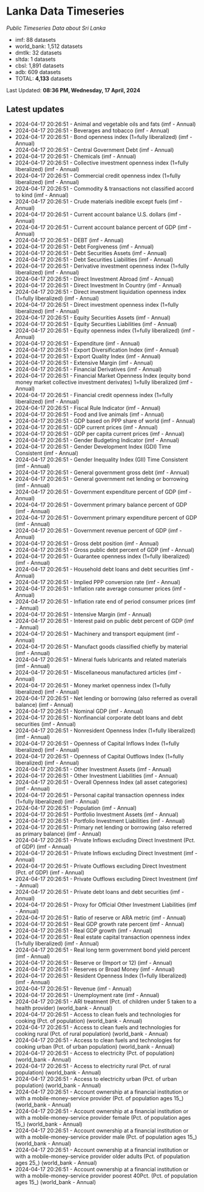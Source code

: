 # Lanka Data Timeseries
*Public Timeseries Data about Sri Lanka*

* imf: 88 datasets
* world_bank: 1,512 datasets
* dmtlk: 32 datasets
* sltda: 1 datasets
* cbsl: 1,891 datasets
* adb: 609 datasets
* TOTAL: **4,133** datasets

Last Updated: **08:36 PM, Wednesday, 17 April, 2024**

## Latest updates

* 2024-04-17 20:26:51 - Animal and vegetable oils and fats (imf - Annual)
* 2024-04-17 20:26:51 - Beverages and tobacco (imf - Annual)
* 2024-04-17 20:26:51 - Bond openness index (1=fully liberalized) (imf - Annual)
* 2024-04-17 20:26:51 - Central Government Debt (imf - Annual)
* 2024-04-17 20:26:51 - Chemicals (imf - Annual)
* 2024-04-17 20:26:51 - Collective investment openness index (1=fully liberalized) (imf - Annual)
* 2024-04-17 20:26:51 - Commercial credit openness index (1=fully liberalized) (imf - Annual)
* 2024-04-17 20:26:51 - Commodity & transactions not classified accord to kind (imf - Annual)
* 2024-04-17 20:26:51 - Crude materials inedible except fuels (imf - Annual)
* 2024-04-17 20:26:51 - Current account balance U.S. dollars (imf - Annual)
* 2024-04-17 20:26:51 - Current account balance percent of GDP (imf - Annual)
* 2024-04-17 20:26:51 - DEBT (imf - Annual)
* 2024-04-17 20:26:51 - Debt Forgiveness (imf - Annual)
* 2024-04-17 20:26:51 - Debt Securities Assets (imf - Annual)
* 2024-04-17 20:26:51 - Debt Securities Liabilities (imf - Annual)
* 2024-04-17 20:26:51 - Derivative investment openness index (1=fully liberalized) (imf - Annual)
* 2024-04-17 20:26:51 - Direct Investment Abroad (imf - Annual)
* 2024-04-17 20:26:51 - Direct Investment In Country (imf - Annual)
* 2024-04-17 20:26:51 - Direct investment liquidation openness index (1=fully liberalized) (imf - Annual)
* 2024-04-17 20:26:51 - Direct investment openness index (1=fully liberalized) (imf - Annual)
* 2024-04-17 20:26:51 - Equity Securities Assets (imf - Annual)
* 2024-04-17 20:26:51 - Equity Securities Liabilities (imf - Annual)
* 2024-04-17 20:26:51 - Equity openness index (1=fully liberalized) (imf - Annual)
* 2024-04-17 20:26:51 - Expenditure (imf - Annual)
* 2024-04-17 20:26:51 - Export Diversification Index (imf - Annual)
* 2024-04-17 20:26:51 - Export Quality Index (imf - Annual)
* 2024-04-17 20:26:51 - Extensive Margin (imf - Annual)
* 2024-04-17 20:26:51 - Financial Derivatives (imf - Annual)
* 2024-04-17 20:26:51 - Financial Market Openness Index (equity bond money market collective investment derivates) 1=fully liberalized (imf - Annual)
* 2024-04-17 20:26:51 - Financial credit openness index (1=fully liberalized) (imf - Annual)
* 2024-04-17 20:26:51 - Fiscal Rule Indicator (imf - Annual)
* 2024-04-17 20:26:51 - Food and live animals (imf - Annual)
* 2024-04-17 20:26:51 - GDP based on PPP share of world (imf - Annual)
* 2024-04-17 20:26:51 - GDP current prices (imf - Annual)
* 2024-04-17 20:26:51 - GDP per capita current prices (imf - Annual)
* 2024-04-17 20:26:51 - Gender Budgeting Indicator (imf - Annual)
* 2024-04-17 20:26:51 - Gender Development Index (GDI) Time Consistent (imf - Annual)
* 2024-04-17 20:26:51 - Gender Inequality Index (GII) Time Consistent (imf - Annual)
* 2024-04-17 20:26:51 - General government gross debt (imf - Annual)
* 2024-04-17 20:26:51 - General government net lending or borrowing (imf - Annual)
* 2024-04-17 20:26:51 - Government expenditure percent of GDP (imf - Annual)
* 2024-04-17 20:26:51 - Government primary balance percent of GDP (imf - Annual)
* 2024-04-17 20:26:51 - Government primary expenditure percent of GDP (imf - Annual)
* 2024-04-17 20:26:51 - Government revenue percent of GDP (imf - Annual)
* 2024-04-17 20:26:51 - Gross debt position (imf - Annual)
* 2024-04-17 20:26:51 - Gross public debt percent of GDP (imf - Annual)
* 2024-04-17 20:26:51 - Guarantee openness index (1=fully liberalized) (imf - Annual)
* 2024-04-17 20:26:51 - Household debt loans and debt securities (imf - Annual)
* 2024-04-17 20:26:51 - Implied PPP conversion rate (imf - Annual)
* 2024-04-17 20:26:51 - Inflation rate average consumer prices (imf - Annual)
* 2024-04-17 20:26:51 - Inflation rate end of period consumer prices (imf - Annual)
* 2024-04-17 20:26:51 - Intensive Margin (imf - Annual)
* 2024-04-17 20:26:51 - Interest paid on public debt percent of GDP (imf - Annual)
* 2024-04-17 20:26:51 - Machinery and transport equipment (imf - Annual)
* 2024-04-17 20:26:51 - Manufact goods classified chiefly by material (imf - Annual)
* 2024-04-17 20:26:51 - Mineral fuels lubricants and related materials (imf - Annual)
* 2024-04-17 20:26:51 - Miscellaneous manufactured articles (imf - Annual)
* 2024-04-17 20:26:51 - Money market openness index (1=fully liberalized) (imf - Annual)
* 2024-04-17 20:26:51 - Net lending or borrowing (also referred as overall balance) (imf - Annual)
* 2024-04-17 20:26:51 - Nominal GDP (imf - Annual)
* 2024-04-17 20:26:51 - Nonfinancial corporate debt loans and debt securities (imf - Annual)
* 2024-04-17 20:26:51 - Nonresident Openness Index (1=fully liberalized) (imf - Annual)
* 2024-04-17 20:26:51 - Openness of Capital Inflows Index (1=fully liberalized) (imf - Annual)
* 2024-04-17 20:26:51 - Openness of Capital Outflows Index (1=fully liberalized) (imf - Annual)
* 2024-04-17 20:26:51 - Other Investment Assets (imf - Annual)
* 2024-04-17 20:26:51 - Other Investment Liabilities (imf - Annual)
* 2024-04-17 20:26:51 - Overall Openness Index (all asset categories) (imf - Annual)
* 2024-04-17 20:26:51 - Personal capital transaction openness index (1=fully liberalized) (imf - Annual)
* 2024-04-17 20:26:51 - Population (imf - Annual)
* 2024-04-17 20:26:51 - Portfolio Investment Assets (imf - Annual)
* 2024-04-17 20:26:51 - Portfolio Investment Liabilities (imf - Annual)
* 2024-04-17 20:26:51 - Primary net lending or borrowing (also referred as primary balance) (imf - Annual)
* 2024-04-17 20:26:51 - Private Inflows excluding Direct Investment (Pct. of GDP) (imf - Annual)
* 2024-04-17 20:26:51 - Private Inflows excluding Direct Investment (imf - Annual)
* 2024-04-17 20:26:51 - Private Outflows excluding Direct Investment (Pct. of GDP) (imf - Annual)
* 2024-04-17 20:26:51 - Private Outflows excluding Direct Investment (imf - Annual)
* 2024-04-17 20:26:51 - Private debt loans and debt securities (imf - Annual)
* 2024-04-17 20:26:51 - Proxy for Official Other Investment Liabilities (imf - Annual)
* 2024-04-17 20:26:51 - Ratio of reserve or ARA metric (imf - Annual)
* 2024-04-17 20:26:51 - Real GDP growth rate percent (imf - Annual)
* 2024-04-17 20:26:51 - Real GDP growth (imf - Annual)
* 2024-04-17 20:26:51 - Real estate capital transaction openness index (1=fully liberalized) (imf - Annual)
* 2024-04-17 20:26:51 - Real long term government bond yield percent (imf - Annual)
* 2024-04-17 20:26:51 - Reserve or (Import or 12) (imf - Annual)
* 2024-04-17 20:26:51 - Reserves or Broad Money (imf - Annual)
* 2024-04-17 20:26:51 - Resident Openness Index (1=fully liberalized) (imf - Annual)
* 2024-04-17 20:26:51 - Revenue (imf - Annual)
* 2024-04-17 20:26:51 - Unemployment rate (imf - Annual)
* 2024-04-17 20:26:51 - ARI treatment (Pct. of children under 5 taken to a health provider) (world_bank - Annual)
* 2024-04-17 20:26:51 - Access to clean fuels and technologies for cooking (Pct. of population) (world_bank - Annual)
* 2024-04-17 20:26:51 - Access to clean fuels and technologies for cooking rural (Pct. of rural population) (world_bank - Annual)
* 2024-04-17 20:26:51 - Access to clean fuels and technologies for cooking urban (Pct. of urban population) (world_bank - Annual)
* 2024-04-17 20:26:51 - Access to electricity (Pct. of population) (world_bank - Annual)
* 2024-04-17 20:26:51 - Access to electricity rural (Pct. of rural population) (world_bank - Annual)
* 2024-04-17 20:26:51 - Access to electricity urban (Pct. of urban population) (world_bank - Annual)
* 2024-04-17 20:26:51 - Account ownership at a financial institution or with a mobile-money-service provider (Pct. of population ages 15_) (world_bank - Annual)
* 2024-04-17 20:26:51 - Account ownership at a financial institution or with a mobile-money-service provider female (Pct. of population ages 15_) (world_bank - Annual)
* 2024-04-17 20:26:51 - Account ownership at a financial institution or with a mobile-money-service provider male (Pct. of population ages 15_) (world_bank - Annual)
* 2024-04-17 20:26:51 - Account ownership at a financial institution or with a mobile-money-service provider older adults (Pct. of population ages 25_) (world_bank - Annual)
* 2024-04-17 20:26:51 - Account ownership at a financial institution or with a mobile-money-service provider poorest 40Pct. (Pct. of population ages 15_) (world_bank - Annual)